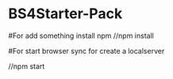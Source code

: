# BS4Starter-Pack

#For add something install npm
//npm install

#For start browser sync for create a localserver

//npm start
